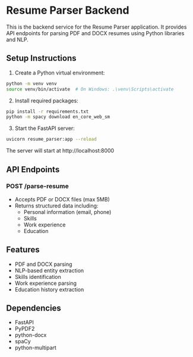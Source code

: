 # Resume Parser Backend

This is the backend service for the Resume Parser application. It provides API endpoints for parsing PDF and DOCX resumes using Python libraries and NLP.

## Setup Instructions

1. Create a Python virtual environment:
```bash
python -m venv venv
source venv/bin/activate  # On Windows: .\venv\Scripts\activate
```

2. Install required packages:
```bash
pip install -r requirements.txt
python -m spacy download en_core_web_sm
```

3. Start the FastAPI server:
```bash
uvicorn resume_parser:app --reload
```

The server will start at http://localhost:8000

## API Endpoints

### POST /parse-resume
- Accepts PDF or DOCX files (max 5MB)
- Returns structured data including:
  - Personal information (email, phone)
  - Skills
  - Work experience
  - Education

## Features

- PDF and DOCX parsing
- NLP-based entity extraction
- Skills identification
- Work experience parsing
- Education history extraction

## Dependencies

- FastAPI
- PyPDF2
- python-docx
- spaCy
- python-multipart
